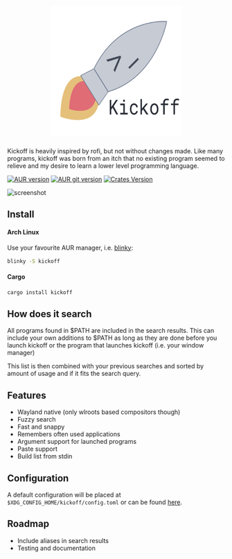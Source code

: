 <h1 align="center">
  <img src="assets/logo.svg" width="300" height="300" alt="logo">
</h1>

Kickoff is heavily inspired by rofi, but not without changes made.
Like many programs, kickoff was born from an itch that no existing program seemed to relieve and my desire to learn a lower level programming language.

[![AUR version](https://img.shields.io/aur/version/kickoff?label=kickoff&logo=arch-linux&style=for-the-badge)](https://aur.archlinux.org/packages/kickoff/)
[![AUR git version](https://img.shields.io/aur/version/kickoff-git?label=kickoff-git&logo=arch-linux&style=for-the-badge)](https://aur.archlinux.org/packages/kickoff-git/)
[![Crates Version](https://img.shields.io/crates/v/kickoff?style=for-the-badge)](https://crates.io/crates/kickoff)

![screenshot](assets/screenshot.png)

## Install

#### Arch Linux

Use your favourite AUR manager, i.e. [blinky](https://github.com/cherti/blinky/):

```bash
blinky -S kickoff
```

#### Cargo

```bash
cargo install kickoff
```

## How does it search

All programs found in $PATH are included in the search results.
This can include your own additions to $PATH as long as they
are done before you launch kickoff or the program that launches kickoff
(i.e. your window manager)

This list is then combined with your previous searches and sorted by amount of usage
and if it fits the search query.

## Features

- Wayland native (only wlroots based compositors though)
- Fuzzy search
- Fast and snappy
- Remembers often used applications
- Argument support for launched programs
- Paste support
- Build list from stdin

## Configuration

A default configuration will be placed at `$XDG_CONFIG_HOME/kickoff/config.toml`
or can be found [here](https://github.com/j0ru/kickoff/blob/main/assets/default_config.toml).

## Roadmap

- Include aliases in search results
- Testing and documentation
